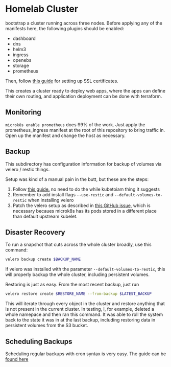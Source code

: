# Homelab Cluster

bootstrap a cluster running across three nodes. Before applying any of the
manifests here, the following plugins should be enabled:

- dashboard
- dns
- helm3
- ingress
- openebs
- storage
- prometheus

Then, follow
[this guide](https://www.madalin.me/wpk8s/2021/050/microk8s-letsencrypt-cert-manager-https.html)
for setting up SSL certificates.

This creates a cluster ready to deploy web apps, where the apps can define
their own routing, and application deployment can be done with terraform.

## Monitoring

`microk8s enable prometheus` does 99% of the work. Just apply the prometheus_ingress manifest
at the root of this repository to bring traffic in. Open up the manifest and change the
host as necessary.

## Backup

This subdirectory has configuration information for backup of volumes via
velero / restic things.

Setup was kind of a manual pain in the butt, but these are the steps:

1. Follow [this guide.](https://github.com/vmware-tanzu/velero-plugin-for-aws#setup)
   no need to do the while kubetoiam thing it suggests
2. Remember to add install flags `--use-restic` and `--default-volumes-to-restic`
   when installing velero
3. Patch the velero setup as described in [this GitHub issue,](https://github.com/vmware-tanzu/velero/issues/2858)
   which is necessary becaues microk8s has its pods stored in a different place
   than default upstream kubelet.

## Disaster Recovery

To run a snapshot that cuts across the whole cluster broadly, use this command:

```bash
velero backup create $BACKUP_NAME
```

If velero was installed with the parameter `--default-volumes-to-restic`, this
will properly backup the whole cluster, including persistent volumes.

Restoring is just as easy. From the most recent backup, just run

```bash
velero restore create $RESTORE_NAME --from-backup $LATEST_BACKUP
```

This will iterate through every object in the cluster and restore anything
that is not present in the current cluster. In testing, I, for example, deleted
a whole namepace and then ran this command. It was able to roll the system
back to the state it was in at the last backup, including restoring data in
persistent volumes from the S3 bucket.

## Scheduling Backups

Scheduling regular backups with cron syntax is very easy. The guide can be
[found here](https://velero.io/docs/v1.8/backup-reference/#schedule-a-backup)
